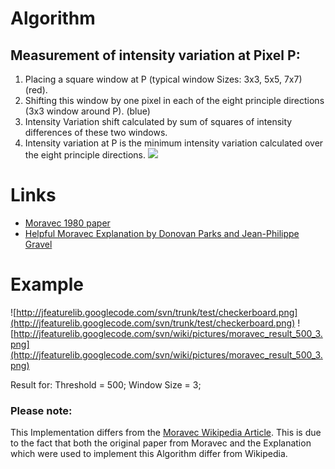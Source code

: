 # Algorithm #
## Measurement of intensity variation at Pixel P: ##
  1. Placing a square window at P (typical window Sizes: 3x3, 5x5, 7x7) (red).
  1. Shifting this window by one pixel in each of the eight principle directions (3x3 window around P). (blue)
  1. Intensity Variation shift calculated by sum of squares of intensity differences of these two windows.
  1. Intensity variation at P is the minimum intensity variation calculated over the eight principle directions.
[![](http://kiwi.cs.dal.ca/~dparks/CornerDetection/MoravecWindowCalculation.gif)](http://kiwi.cs.dal.ca/~dparks/CornerDetection/moravec.htm)

# Links #
  * [Moravec 1980 paper](http://www.ri.cmu.edu/pub_files/pub4/moravec_hans_1980_1/moravec_hans_1980_1.pdf)
  * [Helpful Moravec Explanation by Donovan Parks and Jean-Philippe Gravel](http://kiwi.cs.dal.ca/~dparks/CornerDetection/moravec.htm)


# Example #
![http://jfeaturelib.googlecode.com/svn/trunk/test/checkerboard.png](http://jfeaturelib.googlecode.com/svn/trunk/test/checkerboard.png)
![http://jfeaturelib.googlecode.com/svn/wiki/pictures/moravec_result_500_3.png](http://jfeaturelib.googlecode.com/svn/wiki/pictures/moravec_result_500_3.png)

Result for: Threshold = 500; Window Size = 3;


### Please note: ###
This Implementation differs from the [Moravec Wikipedia Article](http://en.wikipedia.org/wiki/Corner_detection#The_Moravec_corner_detection_algorithm). This is due to the fact that both the original paper from Moravec and the Explanation which were used to implement this Algorithm differ from Wikipedia.